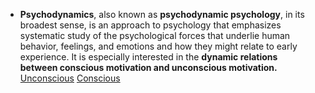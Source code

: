 - **Psychodynamics**, also known as **psychodynamic psychology**, in its broadest sense, is an approach to psychology that emphasizes systematic study of the psychological forces that underlie human behavior, feelings, and emotions and how they might relate to early experience. It is especially interested in the **dynamic relations between conscious motivation and unconscious motivation.** [Unconscious]() [Conscious]()
